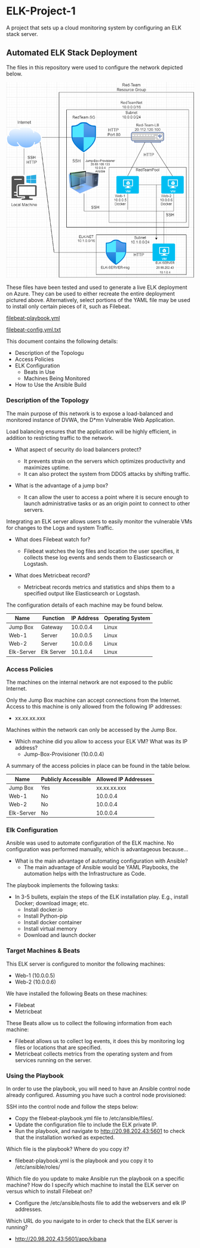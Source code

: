 # ELK-Project-1
A project that sets up a cloud monitoring system by configuring an ELK stack server.
## Automated ELK Stack Deployment

The files in this repository were used to configure the network depicted below.

![TODO: Update the path with the name of your diagram](https://github.com/J-Madder/ELK-Project-1/blob/main/Diagrams/Network_Diagram.png)

These files have been tested and used to generate a live ELK deployment on Azure. They can be used to either recreate the entire deployment pictured above. Alternatively, select portions of the YAML file may be used to install only certain pieces of it, such as Filebeat.

  [filebeat-playbook.yml](https://github.com/J-Madder/ELK-Project-1/blob/main/Ansible/filebeat-playbook.yml)
  
  [filebeat-config.yml.txt](https://github.com/J-Madder/ELK-Project-1/blob/main/Linux/filebeat-config.yml.txt)

This document contains the following details:
- Description of the Topologu
- Access Policies
- ELK Configuration
  - Beats in Use
  - Machines Being Monitored
- How to Use the Ansible Build


### Description of the Topology

The main purpose of this network is to expose a load-balanced and monitored instance of DVWA, the D*mn Vulnerable Web Application.

Load balancing ensures that the application will be highly efficient, in addition to restricting traffic to the network.
- What aspect of security do load balancers protect? 
  - It prevents strain on the servers which optimizes productivity and maximizes uptime.
  - It can also protect the system from DDOS attacks by shifting traffic.
  
- What is the advantage of a jump box?
  - It can allow the user to access a point where it is secure enough to launch administrative tasks or as an origin point to connect to other servers.

Integrating an ELK server allows users to easily monitor the vulnerable VMs for changes to the Logs and system Traffic.
- What does Filebeat watch for?
  - Filebeat watches the log files and location the user specifies, it collects these log events and sends them to Elasticsearch or Logstash.
  
- What does Metricbeat record?
  - Metricbeat records metrics and statistics and ships them to a specified output like Elasticsearch or Logstash.

The configuration details of each machine may be found below.

| Name     | Function | IP Address | Operating System |
|----------|----------|------------|------------------|
| Jump Box | Gateway  | 10.0.0.4   | Linux            |
| Web-1     |    Server      |   10.0.0.5         |       Linux           |
| Web-2     |       Server   |       10.0.0.6     |          Linux        |
| Elk-Server     |     Elk Server     |    10.1.0.4        |         Linux         |

### Access Policies

The machines on the internal network are not exposed to the public Internet. 

Only the Jump Box machine can accept connections from the Internet. Access to this machine is only allowed from the following IP addresses:
  - xx.xx.xx.xxx

Machines within the network can only be accessed by the Jump Box.
- Which machine did you allow to access your ELK VM? What was its IP address?
  - Jump-Box-Provisioner (10.0.0.4)

A summary of the access policies in place can be found in the table below.

| Name     | Publicly Accessible | Allowed IP Addresses |
|----------|---------------------|----------------------|
| Jump Box | Yes              | xx.xx.xx.xxx    |
|    Web-1      |       No              |          10.0.0.4            |
|    Web-2      |       No              |          10.0.0.4            |
|     Elk-Server     |         No            |         10.0.0.4             |
### Elk Configuration

Ansible was used to automate configuration of the ELK machine. No configuration was performed manually, which is advantageous because...
- What is the main advantage of automating configuration with Ansible?
  - The main advantage of Ansible would be YAML Playbooks, the automation helps with the Infrastructure as Code.

The playbook implements the following tasks:
- In 3-5 bullets, explain the steps of the ELK installation play. E.g., install Docker; download image; etc.
  - Install docker.io
  - Install Python-pip
  - Install docker container
  - Install virtual memory
  - Download and launch docker

### Target Machines & Beats
This ELK server is configured to monitor the following machines:
- Web-1 (10.0.0.5)
- Web-2 (10.0.0.6)

We have installed the following Beats on these machines:
- Filebeat
- Metricbeat

These Beats allow us to collect the following information from each machine:
- Filebeat allows us to collect log events, it does this by monitoring log files or locations that are specified.
- Metricbeat collects metrics from the operating system and from services running on the server. 

### Using the Playbook
In order to use the playbook, you will need to have an Ansible control node already configured. Assuming you have such a control node provisioned: 

SSH into the control node and follow the steps below:
- Copy the filebeat-playbook.yml file to /etc/ansible/files/.
- Update the configuration file to include the ELK private IP.
- Run the playbook, and navigate to http://20.98.202.43:5601 to check that the installation worked as expected.

Which file is the playbook? Where do you copy it?
- filebeat-playbook.yml is the playbook and you copy it to /etc/ansible/roles/

Which file do you update to make Ansible run the playbook on a specific machine? How do I specify which machine to install the ELK server on versus which to install Filebeat on?
- Configure the /etc/ansible/hosts file to add the webservers and elk IP addresses.

Which URL do you navigate to in order to check that the ELK server is running?
- http://20.98.202.43:5601/app/kibana

